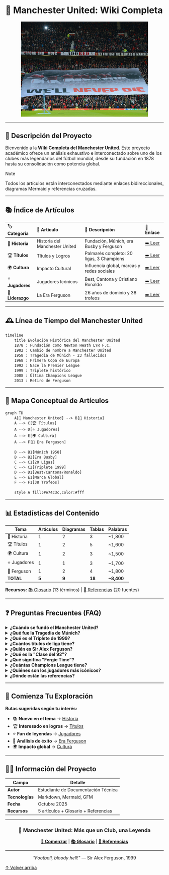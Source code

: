 # 🔴 Manchester United: Wiki Completa

<div align="center">
  <img src="../AEC-MD/recursos/imagenes/manchester-united-banner1.jpg" alt="Banner Manchester United" style="max-width:80%;">
</div>

---

## 🧭 Descripción del Proyecto

Bienvenido a la **Wiki Completa del Manchester United**. Este proyecto académico ofrece un análisis exhaustivo e interconectado sobre uno de los clubes más legendarios del fútbol mundial, desde su fundación en 1878 hasta su consolidación como potencia global.

> [!NOTE]
> Todos los artículos están interconectados mediante enlaces bidireccionales, diagramas Mermaid y referencias cruzadas.

---

## 📚 Índice de Artículos

| 🏷️ Categoría | 📘 Artículo | 📝 Descripción | 🔗 Enlace |
|:-------------|:------------|:--------------|:---------|
| 🏰 **Historia** | Historia del Manchester United | Fundación, Múnich, era Busby y Ferguson | [➡️ Leer](articulo-1.md) |
| 🏆 **Títulos** | Títulos y Logros | Palmarés completo: 20 ligas, 3 Champions | [➡️ Leer](articulo-2.md) |
| 🌍 **Cultura** | Impacto Cultural | Influencia global, marcas y redes sociales | [➡️ Leer](articulo-3.md) |
| ⭐ **Jugadores** | Jugadores Icónicos | Best, Cantona y Cristiano Ronaldo | [➡️ Leer](articulo-4.md) |
| 👑 **Liderazgo** | La Era Ferguson | 26 años de dominio y 38 trofeos | [➡️ Leer](articulo-5.md) |

---

## 🕰️ Línea de Tiempo del Manchester United
```mermaid
timeline
    title Evolución Histórica del Manchester United
    1878 : Fundación como Newton Heath LYR F.C.
    1902 : Cambio de nombre a Manchester United
    1958 : Tragedia de Múnich - 23 fallecidos
    1968 : Primera Copa de Europa
    1992 : Nace la Premier League
    1999 : Triplete histórico
    2008 : Última Champions League
    2013 : Retiro de Ferguson
```

---

## 🧠 Mapa Conceptual de Artículos
```mermaid
graph TD
    A[🔴 Manchester United] --> B[🏰 Historia]
    A --> C[🏆 Títulos]
    A --> D[⭐ Jugadores]
    A --> E[🌍 Cultura]
    A --> F[👑 Era Ferguson]
    
    B --> B1[Múnich 1958]
    B --> B2[Era Busby]
    C --> C1[20 Ligas]
    C --> C2[Triplete 1999]
    D --> D1[Best/Cantona/Ronaldo]
    E --> E1[Marca Global]
    F --> F1[38 Trofeos]
    
    style A fill:#e74c3c,color:#fff
```

---

## 📊 Estadísticas del Contenido

| Tema | Artículos | Diagramas | Tablas | Palabras |
|------|-----------|-----------|--------|----------|
| 🏰 Historia | 1 | 2 | 3 | ~1,800 |
| 🏆 Títulos | 1 | 2 | 5 | ~1,600 |
| 🌍 Cultura | 1 | 2 | 3 | ~1,500 |
| ⭐ Jugadores | 1 | 1 | 3 | ~1,700 |
| 👑 Ferguson | 1 | 2 | 4 | ~1,800 |
| **TOTAL** | **5** | **9** | **18** | **~8,400** |

**Recursos:** [📚 Glosario](glosario.md) (13 términos) | [📖 Referencias](referencias.md) (20 fuentes)

---

## ❓ Preguntas Frecuentes (FAQ)

<details>
<summary><strong>¿Cuándo se fundó el Manchester United?</strong></summary>
Fundado en 1878 como Newton Heath, renombrado Manchester United en 1902. [Más info](articulo-1.md)
</details>

<details>
<summary><strong>¿Qué fue la Tragedia de Múnich?</strong></summary>
Accidente aéreo en 1958 que causó 23 muertes, incluyendo 8 jugadores. [Detalles](articulo-1.md#la-tragedia-de-múnich-1958)
</details>

<details>
<summary><strong>¿Qué es el Triplete de 1999?</strong></summary>
Premier League + FA Cup + Champions League en una temporada, único en Inglaterra. [Análisis](articulo-5.md#el-triplete-de-1999)
</details>

<details>
<summary><strong>¿Cuántos títulos de liga tiene?</strong></summary>
20 títulos de liga inglesa (récord compartido con Liverpool). [Ver palmarés](articulo-2.md)
</details>

<details>
<summary><strong>¿Quién es Sir Alex Ferguson?</strong></summary>
Manager más exitoso: 26 años (1986-2013), 38 trofeos, 13 ligas. [Artículo completo](articulo-5.md)
</details>

<details>
<summary><strong>¿Qué es la "Clase del 92"?</strong></summary>
Generación dorada: Beckham, Giggs, Scholes, Neville. [Más info](glosario.md#clase-del-92)
</details>

<details>
<summary><strong>¿Qué significa "Fergie Time"?</strong></summary>
Goles decisivos en minutos finales bajo Ferguson. [Definición](glosario.md#fergie-time)
</details>

<details>
<summary><strong>¿Cuántas Champions League tiene?</strong></summary>
3 títulos: 1968, 1999, 2008. [Ver títulos europeos](articulo-2.md#títulos-europeos)
</details>

<details>
<summary><strong>¿Quiénes son los jugadores más icónicos?</strong></summary>
George Best, Eric Cantona, Cristiano Ronaldo. [Perfiles completos](articulo-4.md)
</details>

<details>
<summary><strong>¿Dónde están las referencias?</strong></summary>
20 fuentes verificadas en [Referencias](referencias.md) organizadas por tipo.
</details>

---

## 🚀 Comienza Tu Exploración

**Rutas sugeridas según tu interés:**

- 📚 **Nuevo en el tema** → [Historia](articulo-1.md)
- 🏆 **Interesado en logros** → [Títulos](articulo-2.md)
- ⭐ **Fan de leyendas** → [Jugadores](articulo-4.md)
- 🧠 **Análisis de éxito** → [Era Ferguson](articulo-5.md)
- 🌍 **Impacto global** → [Cultura](articulo-3.md)

---

## 👨‍💻 Información del Proyecto

| Campo | Detalle |
|-------|---------|
| **Autor** | Estudiante de Documentación Técnica |
| **Tecnologías** | Markdown, Mermaid, GFM |
| **Fecha** | Octubre 2025 |
| **Recursos** | 5 artículos + Glosario + Referencias |

---

<div align="center">

### 🔴 Manchester United: Más que un Club, una Leyenda

**[📖 Comenzar](articulo-1.md)** | **[📚 Glosario](glosario.md)** | **[📖 Referencias](referencias.md)**

---

*"Football, bloody hell!"* — Sir Alex Ferguson, 1999

</div>

[↑ Volver arriba](#-manchester-united-wiki-completa)